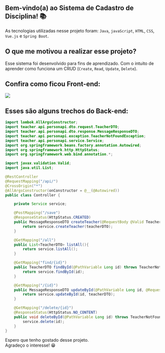 ## Bem-vindo(a) ao Sistema de Cadastro de Disciplina! 📚

As tecnologias utilizadas nesse projeto foram: `Java`, `javaScript`, `HTML`, `CSS`, `Vue.js` e `Spring Boot`. 

## O que me motivou a realizar esse projeto?

Esse sistema foi desenvolvido para fins de aprendizado. Com o intuito de aprender como funciona um CRUD (`Create`, `Read`, `Update`, `Delete`).

## Confira como ficou Front-end:

<img src="https://s7.gifyu.com/images/GRAVACAO-1.gif">

## Esses são alguns trechos do Back-end:

```java
import lombok.AllArgsConstructor;
import teacher.api.personapi.dto.request.TeacherDTO;
import teacher.api.personapi.dto.response.MessageResponseDTO;
import teacher.api.personapi.exception.TeacherNotFoundException;
import teacher.api.personapi.service.Service;
import org.springframework.beans.factory.annotation.Autowired;
import org.springframework.http.HttpStatus;
import org.springframework.web.bind.annotation.*;

import javax.validation.Valid;
import java.util.List;

@RestController
@RequestMapping("/api/")
@CrossOrigin("*")
@AllArgsConstructor(onConstructor = @__(@Autowired))
public class Controller {

    private Service service;

    @PostMapping("/save")
    @ResponseStatus(HttpStatus.CREATED)
    public MessageResponseDTO createTeacher(@RequestBody @Valid TeacherDTO teacherDTO) {
        return service.createTeacher(teacherDTO);
    }

    @GetMapping("/all")
    public List<TeacherDTO> listAll(){
        return service.listAll();
    }

    @GetMapping("find/{id}")
    public TeacherDTO findById(@PathVariable Long id) throws TeacherNotFoundException {
        return service.findById(id);
    }

    @GetMapping("/{id}")
    public MessageResponseDTO updateById(@PathVariable Long id, @RequestBody TeacherDTO teacherDTO) throws TeacherNotFoundException {
        return service.updateById(id, teacherDTO);
    }

    @GetMapping("/delete/{id}")
    @ResponseStatus(HttpStatus.NO_CONTENT)
    public void deleteById(@PathVariable Long id) throws TeacherNotFoundException {
        service.delete(id);
    }
}
```

Espero que tenho gostado desse projeto.<br>
Agradeço o interesse! 😁
